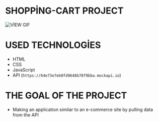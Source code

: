 # SHOPPİNG-CART PROJECT

![VİEW GIF](shopping-cart.gif)




# USED TECHNOLOGİES
- HTML
- CSS 
- JavaScript
- API (`https://64e73e7eb0fd9648b78f9bba.mockapi.io`)

# THE GOAL OF THE PROJECT
- Making an application similar to an e-commerce site by pulling data from the API
